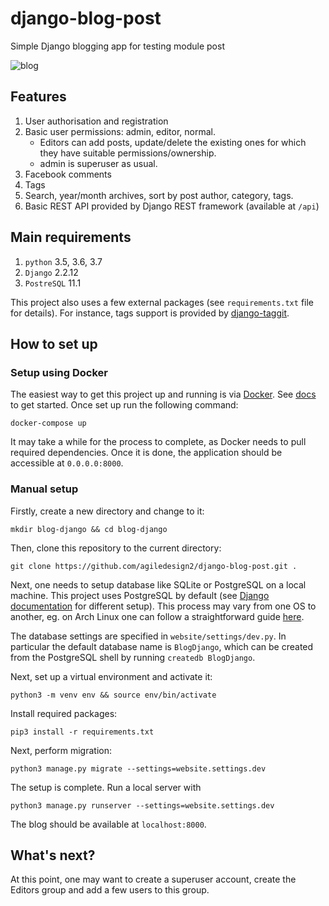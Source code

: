 # django-blog-post
Simple Django blogging app for testing module post

 ![blog](https://github.com/kkosiba/blog-django/blob/master/pics/main.png)

Features
--------
1. User authorisation and registration
2. Basic user permissions: admin, editor, normal.
	- Editors can add posts, update/delete the existing ones for which they have suitable
	  permissions/ownership.
	- admin is superuser as usual.
3. Facebook comments
4. Tags
5. Search, year/month archives, sort by post author, category, tags.
6. Basic REST API provided by Django REST framework (available at `/api`)

Main requirements
------------

1. `python` 3.5, 3.6, 3.7
2. `Django` 2.2.12
3. `PostreSQL` 11.1

This project also uses a few external packages (see `requirements.txt` file for details).
For instance, tags support is provided by [django-taggit](https://github.com/alex/django-taggit).


## How to set up

### Setup using Docker

The easiest way to get this project up and running is via [Docker](https://www.docker.com/). See [docs](https://docs.docker.com/get-started/) to get started. Once set up run the following command:

`docker-compose up`

It may take a while for the process to complete, as Docker needs to pull required dependencies. Once it is done, the application should be accessible at `0.0.0.0:8000`. 

### Manual setup

Firstly, create a new directory and change to it:

`mkdir blog-django && cd blog-django`

Then, clone this repository to the current directory:

`git clone https://github.com/agiledesign2/django-blog-post.git .`


Next, one needs to setup database like SQLite or PostgreSQL on a local machine. This project uses PostgreSQL by default (see [Django documentation](https://docs.djangoproject.com/en/2.1/ref/settings/#databases) for different setup). This process may vary from one OS to another, eg. on Arch Linux one can follow a straightforward guide [here](https://wiki.archlinux.org/index.php/PostgreSQL).

The database settings are specified in `website/settings/dev.py`. In particular the default database name is `BlogDjango`, which can be created from the PostgreSQL shell by running `createdb BlogDjango`.


Next, set up a virtual environment and activate it:

`python3 -m venv env && source env/bin/activate`

Install required packages:

`pip3 install -r requirements.txt`

Next, perform migration:

`python3 manage.py migrate --settings=website.settings.dev`

The setup is complete. Run a local server with

`python3 manage.py runserver --settings=website.settings.dev`

The blog should be available at `localhost:8000`.

## What's next?

At this point, one may want to create a superuser account, create the Editors group and add a few users to this group.